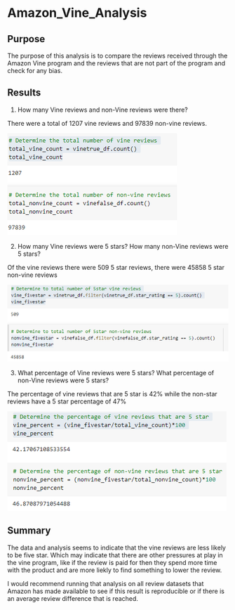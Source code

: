 # Amazon_Vine_Analysis

## Purpose

The purpose of this analysis is to compare the reviews received through the Amazon Vine program and the reviews that are not part of the program and check for any bias.

## Results

1. How many Vine reviews and non-Vine reviews were there?
  
  There were a total of 1207 vine reviews and 97839 non-vine reviews.
  
  ![total calcs](https://github.com/ccastanette/Amazon_Vine_Analysis/blob/main/pics/total_cals.png)

2. How many Vine reviews were 5 stars? How many non-Vine reviews were 5 stars?

  Of the vine reviews there were 509 5 star reviews, there were 45858 5 star non-vine reviews
  
![fivestar_calcs](https://github.com/ccastanette/Amazon_Vine_Analysis/blob/main/pics/fivestar_calcs.png)

3. What percentage of Vine reviews were 5 stars? What percentage of non-Vine reviews were 5 stars?

  The percentage of vine reviews that are 5 star is 42% while the non-star reviews have a 5 star percentage of 47%
  
  ![percents](https://github.com/ccastanette/Amazon_Vine_Analysis/blob/main/pics/percents.png)

## Summary

  The data and analysis seems to indicate that the vine reviews are less likely to be five star. Which may indicate that there are other pressures at   play in the vine program, like if the review is paid for then they spend more time with the product and are more liekly to find something to lower   the review. 
  
  I would recommend running that analysis on all review datasets that Amazon has made available to see if this result is reproducible or if there is   an average review difference that is reached.
